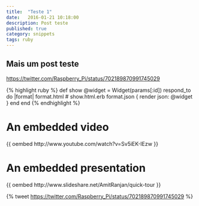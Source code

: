 ```yaml
---
title:  "Teste 1"
date:   2016-01-21 10:18:00
description: Post teste
published: true
category: snippets
tags: ruby
---
```


## Mais um post teste

https://twitter.com/Raspberry_Pi/status/702189870991745029

{% highlight ruby %}
def show
  @widget = Widget(params[:id])
  respond_to do |format|
    format.html # show.html.erb
    format.json { render json: @widget }
  end
end
{% endhighlight %}

<h1>An embedded video</h1>
{{ oembed http://www.youtube.com/watch?v=Sv5iEK-IEzw }}

<h1>An embedded presentation</h1>
{{ oembed http://www.slideshare.net/AmitRanjan/quick-tour }}

{% tweet https://twitter.com/Raspberry_Pi/status/702189870991745029 %}

